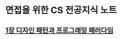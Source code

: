 # 면접을 위한 CS 전공지식 노트
## [1장 디자인 패턴과 프로그래밍 패러다임](https://github.com/theo-jin/CsAndBooks/blob/main/%EB%A9%B4%EC%A0%91%EC%9D%84%20%EC%9C%84%ED%95%9C%20CS%20%EC%A0%84%EA%B3%B5%EC%A7%80%EC%8B%9D%20%EB%85%B8%ED%8A%B8/1%EC%9E%A5/README.md)
